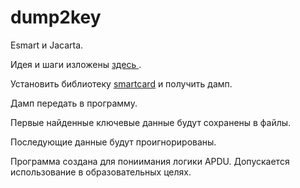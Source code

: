 # dump2key
Esmart и Jacarta.

Идея и шаги изложены [здесь ](https://www.securitylab.ru/blog/personal/reply-to-all/155893.php).

Установить библиотеку [smartcard](https://github.com/ea/smartcard-sniffer) и получить дамп.

Дамп передать в программу.

Первые найденные ключевые данные будут сохранены в файлы.

Последующие данные будут проигнорированы.

Программа создана для пониимания логики APDU. Допускается использование в образовательных целях.
